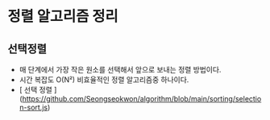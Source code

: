 # 정렬 알고리즘 정리

## 선택정렬
  - 매 단계에서 가장 작은 원소를 선택해서 앞으로 보내는 정렬 방법이다.
  - 시간 복잡도 O(N²) 비효율적인 정렬 알고리즘중 하나이다.
  - [ 선택 정렬 ] (https://github.com/Seongseokwon/algorithm/blob/main/sorting/selection-sort.js) 
  
